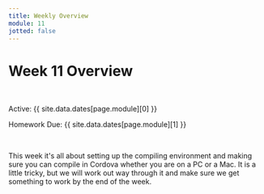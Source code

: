 ```yaml
---
title: Weekly Overview
module: 11
jotted: false
---
```


# Week 11 Overview <br />


<br />


Active: {{ site.data.dates[page.module][0] }}

Homework Due: {{ site.data.dates[page.module][1] }}


<br />


This week it's all about setting up the compiling environment and making sure you can compile in Cordova whether you are on a PC or a Mac.  It is a little tricky, but we will work out way through it and make sure we get something to work by the end of the week.

<!--<iframe width="560" height="315" src="https://www.youtube.com/embed/3z8djWYeqhA" frameborder="0" allow="accelerometer; autoplay; encrypted-media; gyroscope; picture-in-picture" allowfullscreen></iframe>-->